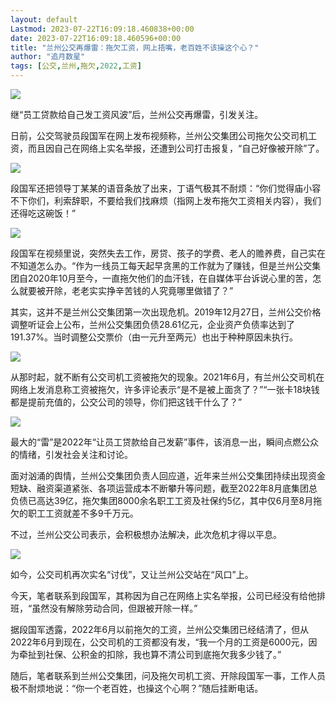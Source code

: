 ```yaml
---
layout: default
Lastmod: 2023-07-22T16:09:18.460838+00:00
date: 2023-07-22T16:09:18.460596+00:00
title: "兰州公交再爆雷：拖欠工资，网上捂嘴，老百姓不该操这个心？"
author: "追月数星"
tags: [公交,兰州,拖欠,2022,工资]
---
```


![](https://images.weserv.nl/?url=https%3A//mmbiz.qpic.cn/mmbiz_gif/9ensg0EraPzcmJVty4B6Voru6BvR7FmwsboPP0FJHrWjiaAB6AMwIibhfqmEvgiaSrxPzKWHIkbsnO3Bib73Z3vbWA/640%3Fwx_fmt%3Dgif)

继“员工贷款给自己发工资风波”后，兰州公交再爆雷，引发关注。

  

日前，公交驾驶员段国军在网上发布视频称，兰州公交集团公司拖欠公交司机工资，而且因自己在网络上实名举报，还遭到公司打击报复，“自己好像被开除”了。

  

![](https://images.weserv.nl/?url=https%3A//mmbiz.qpic.cn/mmbiz_jpg/9ensg0EraPzcmJVty4B6Voru6BvR7FmwHeY2DuygHhn1IWVsg8s33aiciaPn5Bf7Zr2MKtyVickawMmibwcDTwRgRg/640%3Fwx_fmt%3Djpeg)

  

段国军还把领导丁某某的语音条放了出来，丁语气极其不耐烦：“你们觉得庙小容不下你们，利索辞职，不要给我们找麻烦（指网上发布拖欠工资相关内容），我们还得吃这碗饭！”  

  

![](https://images.weserv.nl/?url=https%3A//mmbiz.qpic.cn/mmbiz_jpg/9ensg0EraPzcmJVty4B6Voru6BvR7FmwwcQrsK2jRtv5oiaoXNWhB8GyyXic6GbEoKZESj4r4Axz7I0qjMX6cSOA/640%3Fwx_fmt%3Djpeg)

  

段国军在视频里说，突然失去工作，房贷、孩子的学费、老人的赡养费，自己实在不知道怎么办。“作为一线员工每天起早贪黑的工作就为了赚钱，但是兰州公交集团自2020年10月至今，一直拖欠他们的血汗钱，在自媒体平台诉说心里的苦，怎么就要被开除，老老实实挣辛苦钱的人究竟哪里做错了？”  

  

其实，这并不是兰州公交集团第一次出现危机。2019年12月27日，兰州公交价格调整听证会上公布，兰州公交集团负债28.61亿元，企业资产负债率达到了191.37%。当时调整公交票价（由一元升至两元）也出于种种原因未执行。

  

![](https://images.weserv.nl/?url=https%3A//mmbiz.qpic.cn/mmbiz_jpg/9ensg0EraPzcmJVty4B6Voru6BvR7Fmw0F3c6tlukd6nUa4C48tfmiaGVjyhUeDjNbcZ5uGq73p3H5LSBaqVtEg/640%3Fwx_fmt%3Djpeg)

  

从那时起，就不断有公交司机工资被拖欠的现象。2021年6月，有兰州公交司机在网络上发消息称工资被拖欠，许多评论表示“是不是被上面贪了？”“一张卡18块钱都是提前充值的，公交公司的领导，你们把这钱干什么了？”  

  

![](https://images.weserv.nl/?url=https%3A//mmbiz.qpic.cn/mmbiz_png/9ensg0EraPzcmJVty4B6Voru6BvR7FmwssLibw6z08Fz5W3q37jzw1cwllvkepDwCcK8YfE8lqSZTOBs352JuBQ/640%3Fwx_fmt%3Dpng)

  

最大的“雷”是2022年“让员工贷款给自己发薪”事件，该消息一出，瞬间点燃公众的情绪，引发社会关注和讨论。  

  

面对汹涌的舆情，兰州公交集团负责人回应道，近年来兰州公交集团持续出现资金短缺、融资渠道紧张、各项运营成本不断攀升等问题，截至2022年8月底集团总负债已高达39亿，拖欠集团8000余名职工工资及社保约5亿，其中仅6月至8月拖欠的职工工资就差不多9千万元。

  

不过，兰州公交公司表示，会积极想办法解决，此次危机才得以平息。

  

![](https://images.weserv.nl/?url=https%3A//mmbiz.qpic.cn/mmbiz_jpg/9ensg0EraPzcmJVty4B6Voru6BvR7FmwiciarGicPrSSib6skiapmyCFkq1mxuUF6iaWuQLmzZ44Och18S1wUTlQfOCA/640%3Fwx_fmt%3Djpeg)

  

如今，公交司机再次实名“讨伐”，又让兰州公交站在“风口”上。  

  

今天，笔者联系到段国军，其称因为自己在网络上实名举报，公司已经没有给他排班，“虽然没有解除劳动合同，但跟被开除一样。”

  

据段国军透露，2022年6月以前拖欠的工资，兰州公交集团已经结清了，但从2022年6月到现在，公交司机的工资都没有发，“我一个月的工资是6000元，因为牵扯到社保、公积金的扣除，我也算不清公司到底拖欠我多少钱了。”

  

随后，笔者联系到兰州公交集团，问及拖欠司机工资、开除段国军一事，工作人员极不耐烦地说：“你一个老百姓，也操这个心啊？”随后挂断电话。

